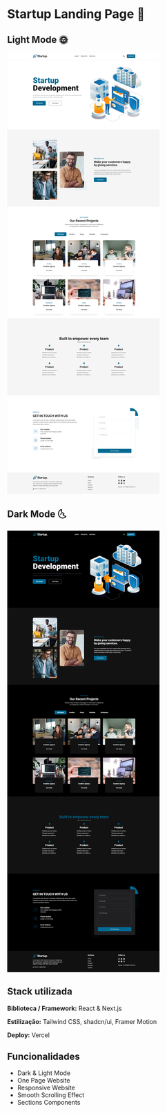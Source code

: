 # Startup Landing Page 🚀

## Light Mode 🌞

![App Screenshot](https://github.com/lyrarod/startup-dev/blob/main/public/light-screenshot.png)

## Dark Mode 🌜

![App Screenshot](https://github.com/lyrarod/startup-dev/blob/main/public/dark-screenshot.png)

## Stack utilizada

**Biblioteca / Framework:** React & Next.js

**Estilização:** Tailwind CSS, shadcn/ui, Framer Motion

**Deploy:** Vercel

## Funcionalidades

- Dark & Light Mode
- One Page Website
- Responsive Website
- Smooth Scrolling Effect
- Sections Components
